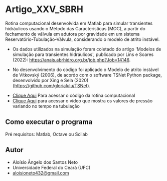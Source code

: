 # Artigo_XXV_SBRH
Rotina computacional desenvolvida em Matlab para simular transientes hidráulicos usando o Método das Características (MOC), a partir do fechamento de válvula em adutora por gravidade em um sistema Reservatório-Tubulação-Válvula, considerando o modelo de atrito instável.

+ Os dados utilizados na simulação foram coletado do artigo 'Modelos de simulação para transientes hidráulicos', publicado por Lins e Soares (2022): <https://anais.abrhidro.org.br/job.php?Job=14146>. 

+ No desenvolvimento do código foi aplicado o Modelo de atrito instável de Vítkovský (2006), de acordo com o software TSNet Python package, desenvolvido por Xing e Sela (2020) (<https://github.com/glorialulu/TSNet>).

- [Clique Aqui](https://github.com/gnlins/Artigo_XIV_ENAU/blob/main/Transiente_Hidraulico-Gustavo_Lins-XIV-ENAU.ipynb) Para acessar o código da rotina computacional
- [Clique Aqui](https://github.com/gnlins/Artigo_XIV_ENAU/blob/main/Video_Variacao_pressao_vel_real.mp4) para acessar o vídeo que mostra os valores de pressão variando no tempo na tubulação

## Como executar o programa
Pré requisitos: Matlab, Octave ou Scilab

## Autor
+ Aloísio Ângelo dos Santos Neto
+ Universidade Federal do Ceará (UFC)
+ aloisioneto432@gmail.com
